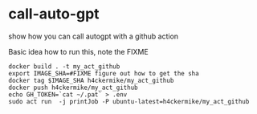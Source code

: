 # call-auto-gpt
show how you can call autogpt with a github action

Basic idea how to run this,
note the FIXME

```
docker build . -t my_act_github
export IMAGE_SHA=#FIXME figure out how to get the sha
docker tag $IMAGE_SHA h4ckermike/my_act_github
docker push h4ckermike/my_act_github
echo GH_TOKEN=`cat ~/.pat` > .env
sudo act run  -j printJob -P ubuntu-latest=h4ckermike/my_act_github
```
